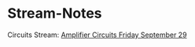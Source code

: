 # Stream-Notes

Circuits Stream: [Amplifier Circuits Friday September 29](Circuit-Stream-Notes/Amplifier_Circuits_Friday_September_29.pdf)

